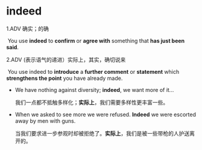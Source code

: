 # indeed

1.ADV 确实；的确

​	You use **indeed** to **confirm** or **agree with** something that **has just been said**.



2.ADV (表示语气的递进）实际上，其实，确切说来

​	You use indeed to **introduce** a **further comment** or **statement** which **strengthens the point** you have already made.

- We have nothing against diversity; **indeed**, we want more of it...

  我们一点都不抵触多样化；**实际上**，我们需要多样性更丰富一些。

- When we asked to see more we were refused. **Indeed** we were escorted away by men with guns.

  当我们要求进一步参观时却被拒绝了。**实际上**，我们是被一些带枪的人护送离开的。